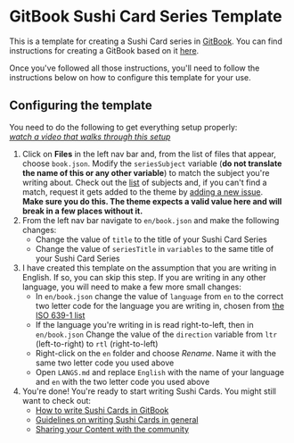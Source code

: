 # GitBook Sushi Card Series Template

This is a template for creating a Sushi Card series in [GitBook](https://gitbook.com). You can find instructions for creating a GitBook based on it [here](http://dojo.soy/gitbook-sushi).

Once you've followed all those instructions, you'll need to follow the instructions below on how to configure this template for your use.

## Configuring the template

You need to do the following to get everything setup properly:  
*[watch a video that walks through this setup](http://dojo.soy/gitbook-sushi-video)*

1. Click on **Files** in the left nav bar and, from the list of files that appear, choose `book.json`. Modify the `seriesSubject` variable (**do not translate the name of this or any other variable**) to match the subject you're writing about. Check out the [list](http://dojo.soy/sushi-theme) of subjects and, if you can't find a match, request it gets added to the theme by [adding a new issue](http://dojo.soy/theme-subject-request).  
  **Make sure you do this. The theme expects a valid value here and will break in a few places without it.**
2. From the left nav bar navigate to `en/book.json` and make the following changes:
   * Change the value of `title` to the title of your Sushi Card Series
   * Change the value of `seriesTitle` in `variables` to the same title of your Sushi Card Series
3. I have created this template on the assumption that you are writing in English. If so, you can skip this step. If you are writing in any other language, you will need to make a few more small changes:
   * In `en/book.json` change the value of `language` from `en` to the correct two letter code for the language you are writing in, chosen from [the ISO 639-1 list](https://en.wikipedia.org/wiki/List_of_ISO_639-1_codes)
   * If the language you're writing in is read right-to-left, then in `en/book.json` Change the value of the `direction` variable from `ltr` (left-to-right) to `rtl` (right-to-left)
   * Right-click on the `en` folder and choose *Rename*. Name it with the same two letter code you used above
   * Open `LANGS.md` and replace `English` with the name of your language and `en` with the two letter code you used above
4. You're done! You're ready to start writing Sushi Cards. You might still want to check out:
   * [How to write Sushi Cards in GitBook](http://dojo.soy/write-gitbook-sushi)
   * [Guidelines on writing Sushi Cards in general](http://dojo.soy/write-sushi)
   * [Sharing your Content with the community](http://dojo.soy/share-content)
